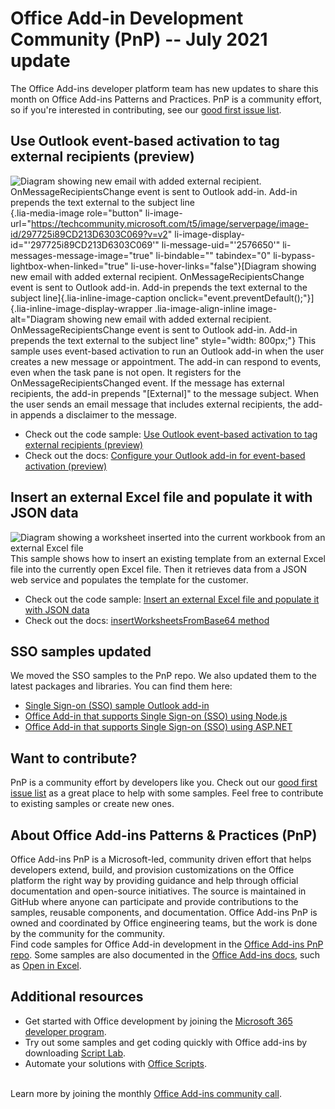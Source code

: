 # Office Add-in Development Community (PnP) -- July 2021 update

The Office Add-ins developer platform team has new updates to share this
month on Office Add-ins Patterns and Practices. PnP is a community
effort, so if you're interested in contributing, see our [good first
issue
list](https://github.com/OfficeDev/PnP-OfficeAddins/issues?q=is%3Aissue+is%3Aopen+label%3A%22good+first+issue%22).

## Use Outlook event-based activation to tag external recipients (preview) 

![Diagram showing new email with added external recipient.
OnMessageRecipientsChange event is sent to Outlook add-in. Add-in
prepends the text external to the subject
line](https://techcommunity.microsoft.com/t5/image/serverpage/image-id/297725i89CD213D6303C069/image-size/large?v=v2&px=999 "pnp-outlook-tag-external.png"){.lia-media-image
role="button"
li-image-url="https://techcommunity.microsoft.com/t5/image/serverpage/image-id/297725i89CD213D6303C069?v=v2"
li-image-display-id="'297725i89CD213D6303C069'"
li-message-uid="'2576650'" li-messages-message-image="true"
li-bindable="" tabindex="0" li-bypass-lightbox-when-linked="true"
li-use-hover-links="false"}[Diagram showing new email with added
external recipient. OnMessageRecipientsChange event is sent to Outlook
add-in. Add-in prepends the text external to the subject
line]{.lia-inline-image-caption
onclick="event.preventDefault();"}]{.lia-inline-image-display-wrapper
.lia-image-align-inline
image-alt="Diagram showing new email with added external recipient. OnMessageRecipientsChange event is sent to Outlook add-in. Add-in prepends the text external to the subject line"
style="width: 800px;"}
This sample uses event-based activation to run an Outlook add-in when
the user creates a new message or appointment. The add-in can respond to
events, even when the task pane is not open. It registers for the
OnMessageRecipientsChanged event. If the message has external
recipients, the add-in prepends \"\[External\]\" to the message subject.
When the user sends an email message that includes external recipients,
the add-in appends a disclaimer to the message.

-   Check out the code sample: [Use Outlook event-based activation to
    tag external recipients
    (preview)](https://github.com/OfficeDev/PnP-OfficeAddins/tree/main/Samples/outlook-tag-external)
-   Check out the docs: [Configure your Outlook add-in for event-based
    activation
    (preview)](https://docs.microsoft.com/office/dev/add-ins/outlook/autolaunch)

## Insert an external Excel file and populate it with JSON data 

![Diagram showing a worksheet inserted into the current workbook from
an external Excel
file](https://techcommunity.microsoft.com/t5/image/serverpage/image-id/297726i3CCC9EE75A5C8BF5/image-size/large?v=v2&px=999 "pnp-outlook-set-signature.png")
This sample shows how to insert an existing template from an external
Excel file into the currently open Excel file. Then it retrieves data
from a JSON web service and populates the template for the customer.

-   Check out the code sample: [Insert an external Excel file and
    populate it with JSON
    data](https://github.com/OfficeDev/PnP-OfficeAddins/tree/main/Samples/excel-insert-file)
-   Check out the docs: [insertWorksheetsFromBase64
    method](https://docs.microsoft.com/javascript/api/excel/excel.workbook?view=excel-js-preview#insertWorksheetsFromBase64_base64File__options_)

## SSO samples updated 

We moved the SSO samples to the PnP repo. We also updated them to the
latest packages and libraries. You can find them here:

-   [Single Sign-on (SSO) sample Outlook
    add-in](https://github.com/OfficeDev/PnP-OfficeAddins/tree/main/Samples/auth/Outlook-Add-in-SSO)
-   [Office Add-in that supports Single Sign-on (SSO) using
    Node.js](https://github.com/OfficeDev/PnP-OfficeAddins/tree/main/Samples/auth/Office-Add-in-NodeJS-SSO)
-   [Office Add-in that supports Single Sign-on (SSO) using
    ASP.NET](https://github.com/OfficeDev/PnP-OfficeAddins/tree/main/Samples/auth/Office-Add-in-ASPNET-SSO)

## Want to contribute? 

PnP is a community effort by developers like you. Check out our [good
first issue
list](https://github.com/OfficeDev/PnP-OfficeAddins/issues?q=is%3Aissue+is%3Aopen+label%3A%22good+first+issue%22)
as a great place to help with some samples. Feel free to contribute to
existing samples or create new ones.

## About Office Add-ins Patterns & Practices (PnP) 

Office Add-ins PnP is a Microsoft-led, community driven effort that
helps developers extend, build, and provision customizations on the
Office platform the right way by providing guidance and help through
official documentation and open-source initiatives. The source is
maintained in GitHub where anyone can participate and provide
contributions to the samples, reusable components, and documentation.
Office Add-ins PnP is owned and coordinated by Office engineering teams,
but the work is done by the community for the community.\
Find code samples for Office Add-in development in the [Office Add-ins
PnP repo](https://github.com/OfficeDev/PnP-OfficeAddins). Some samples
are also documented in the [Office Add-ins
docs](https://docs.microsoft.com/office/dev/add-ins/), such as [Open in
Excel](https://docs.microsoft.com/office/dev/add-ins/excel/pnp-open-in-excel).

## Additional resources 

-   Get started with Office development by joining the [Microsoft 365
    developer
    program](https://developer.microsoft.com/office/dev-program).
-   Try out some samples and get coding quickly with Office add-ins by
    downloading [Script
    Lab](https://www.microsoft.com/en-us/garage/profiles/script-lab/).
-   Automate your solutions with [Office
    Scripts](https://docs.microsoft.com/office/dev/scripts/).

\
Learn more by joining the monthly [Office Add-ins community
call](https://aka.ms/officeaddinscommunitycall).
